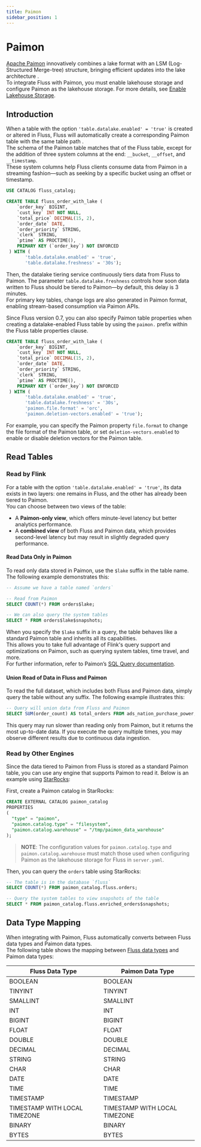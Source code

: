 ```yaml
---
title: Paimon
sidebar_position: 1
---
```


<!--
 Copyright (c) 2025 Alibaba Group Holding Ltd.

 Licensed under the Apache License, Version 2.0 (the "License");
 you may not use this file except in compliance with the License.
 You may obtain a copy of the License at

      http://www.apache.org/licenses/LICENSE-2.0

 Unless required by applicable law or agreed to in writing, software
 distributed under the License is distributed on an "AS IS" BASIS,
 WITHOUT WARRANTIES OR CONDITIONS OF ANY KIND, either express or implied.
 See the License for the specific language governing permissions and
 limitations under the License.
-->

# Paimon

[Apache Paimon](https://paimon.apache.org/) innovatively combines a lake format with an LSM (Log-Structured Merge-tree) structure, bringing efficient updates into the lake architecture .  
To integrate Fluss with Paimon, you must enable lakehouse storage and configure Paimon as the lakehouse storage. For more details, see [Enable Lakehouse Storage](maintenance/tiered-storage/lakehouse-storage.md#enable-lakehouse-storage).

## Introduction

When a table with the option `'table.datalake.enabled' = 'true'` is created or altered in Fluss, Fluss will automatically create a corresponding Paimon table with the same table path .  
The schema of the Paimon table matches that of the Fluss table, except for the addition of three system columns at the end: `__bucket`, `__offset`, and `__timestamp`.  
These system columns help Fluss clients consume data from Paimon in a streaming fashion—such as seeking by a specific bucket using an offset or timestamp.

```sql title="Flink SQL"
USE CATALOG fluss_catalog;

CREATE TABLE fluss_order_with_lake (
    `order_key` BIGINT,
    `cust_key` INT NOT NULL,
    `total_price` DECIMAL(15, 2),
    `order_date` DATE,
    `order_priority` STRING,
    `clerk` STRING,
    `ptime` AS PROCTIME(),
    PRIMARY KEY (`order_key`) NOT ENFORCED
 ) WITH (
       'table.datalake.enabled' = 'true',
       'table.datalake.freshness' = '30s');
```

Then, the datalake tiering service continuously tiers data from Fluss to Paimon. The parameter `table.datalake.freshness` controls how soon data written to Fluss should be tiered to Paimon—by default, this delay is 3 minutes.  
For primary key tables, change logs are also generated in Paimon format, enabling stream-based consumption via Paimon APIs.

Since Fluss version 0.7, you can also specify Paimon table properties when creating a datalake-enabled Fluss table by using the `paimon.` prefix within the Fluss table properties clause.

```sql title="Flink SQL"
CREATE TABLE fluss_order_with_lake (
    `order_key` BIGINT,
    `cust_key` INT NOT NULL,
    `total_price` DECIMAL(15, 2),
    `order_date` DATE,
    `order_priority` STRING,
    `clerk` STRING,
    `ptime` AS PROCTIME(),
    PRIMARY KEY (`order_key`) NOT ENFORCED
 ) WITH (
       'table.datalake.enabled' = 'true',
       'table.datalake.freshness' = '30s',
       'paimon.file.format' = 'orc',
       'paimon.deletion-vectors.enabled' = 'true');
```

For example, you can specify the Paimon property `file.format` to change the file format of the Paimon table, or set `deletion-vectors.enabled` to enable or disable deletion vectors for the Paimon table.

## Read Tables

### Read by Flink

For a table with the option `'table.datalake.enabled' = 'true'`, its data exists in two layers: one remains in Fluss, and the other has already been tiered to Paimon.  
You can choose between two views of the table:
- A **Paimon-only view**, which offers minute-level latency but better analytics performance.
- A **combined view** of both Fluss and Paimon data, which provides second-level latency but may result in slightly degraded query performance.

#### Read Data Only in Paimon

To read only data stored in Paimon, use the `$lake` suffix in the table name. The following example demonstrates this:

```sql title="Flink SQL"
-- Assume we have a table named `orders`

-- Read from Paimon
SELECT COUNT(*) FROM orders$lake;
```

```sql title="Flink SQL"
-- We can also query the system tables
SELECT * FROM orders$lake$snapshots;
```

When you specify the `$lake` suffix in a query, the table behaves like a standard Paimon table and inherits all its capabilities.  
This allows you to take full advantage of Flink's query support and optimizations on Paimon, such as querying system tables, time travel, and more.  
For further information, refer to Paimon’s [SQL Query documentation](https://paimon.apache.org/docs/0.9/flink/sql-query/#sql-query).

#### Union Read of Data in Fluss and Paimon

To read the full dataset, which includes both Fluss and Paimon data, simply query the table without any suffix. The following example illustrates this:

```sql title="Flink SQL"
-- Query will union data from Fluss and Paimon
SELECT SUM(order_count) AS total_orders FROM ads_nation_purchase_power;
```

This query may run slower than reading only from Paimon, but it returns the most up-to-date data. If you execute the query multiple times, you may observe different results due to continuous data ingestion.

### Read by Other Engines

Since the data tiered to Paimon from Fluss is stored as a standard Paimon table, you can use any engine that supports Paimon to read it. Below is an example using [StarRocks](https://paimon.apache.org/docs/master/engines/starrocks/):

First, create a Paimon catalog in StarRocks:

```sql title="StarRocks SQL"
CREATE EXTERNAL CATALOG paimon_catalog
PROPERTIES
(
  "type" = "paimon",
  "paimon.catalog.type" = "filesystem",
  "paimon.catalog.warehouse" = "/tmp/paimon_data_warehouse"
);
```

> **NOTE**: The configuration values for `paimon.catalog.type` and `paimon.catalog.warehouse` must match those used when configuring Paimon as the lakehouse storage for Fluss in `server.yaml`.

Then, you can query the `orders` table using StarRocks:

```sql title="StarRocks SQL"
-- The table is in the database `fluss`
SELECT COUNT(*) FROM paimon_catalog.fluss.orders;
```

```sql title="StarRocks SQL"
-- Query the system tables to view snapshots of the table
SELECT * FROM paimon_catalog.fluss.enriched_orders$snapshots;
```

## Data Type Mapping

When integrating with Paimon, Fluss automatically converts between Fluss data types and Paimon data types.  
The following table shows the mapping between [Fluss data types](table-design/data-types.md) and Paimon data types:

| Fluss Data Type               | Paimon Data Type              |
|-------------------------------|-------------------------------|
| BOOLEAN                       | BOOLEAN                       |
| TINYINT                       | TINYINT                       |
| SMALLINT                      | SMALLINT                      |
| INT                           | INT                           |
| BIGINT                        | BIGINT                        |
| FLOAT                         | FLOAT                         |
| DOUBLE                        | DOUBLE                        |
| DECIMAL                       | DECIMAL                       |
| STRING                        | STRING                        |
| CHAR                          | CHAR                          |
| DATE                          | DATE                          |
| TIME                          | TIME                          |
| TIMESTAMP                     | TIMESTAMP                     |
| TIMESTAMP WITH LOCAL TIMEZONE | TIMESTAMP WITH LOCAL TIMEZONE |
| BINARY                        | BINARY                        |
| BYTES                         | BYTES                         |